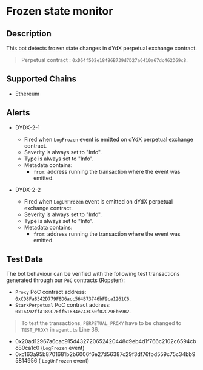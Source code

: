 # Frozen state monitor

## Description

This bot detects frozen state changes in dYdX perpetual exchange contract.

> Perpetual contract : `0xD54f502e184B6B739d7D27a6410a67dc462D69c8`.

## Supported Chains

- Ethereum

## Alerts

- DYDX-2-1

  - Fired when `LogFrozen` event is emitted on dYdX perpetual exchange contract.
  - Severity is always set to "Info".
  - Type is always set to "Info".
  - Metadata contains:
    - `from`: address running the transaction where the event was emitted.

- DYDX-2-2
  - Fired when `LogUnFrozen` event is emitted on dYdX perpetual exchange contract.
  - Severity is always set to "Info".
  - Type is always set to "Info".
  - Metadata contains:
    - `from`: address running the transaction where the event was emitted.

## Test Data

The bot behaviour can be verified with the following test transactions generated through our `PoC` contracts (Ropsten):

- `Proxy` PoC contract address: `0xCD8Fa8342D779F8D6acc564B73746bF9ca1261C6`.
- `StarkPerpetual` PoC contract address: `0x16A92ffA189C7Eff51634e743C50f02C29Fb69B2`.

> To test the transactions, `PERPETUAL_PROXY` have to be changed to `TEST_PROXY` in `agent.ts` Line 36.

- 0x20ad12967a6cac915d432720652420448d9eb4d1f766c2102c6594cbc80ca1c0 (`LogFrozen` event)
- 0xc163a95b8701681b2b6006f6e27d56387c29f3df76fbd559c75c34bb95814956 ( `LogUnFrozen` event)
